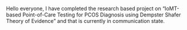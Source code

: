 Hello everyone,
I have completed the research based project on “IoMT-based Point-of-Care Testing for PCOS Diagnosis using Dempster Shafer 
Theory of Evidence” and that is currently in communication state.
